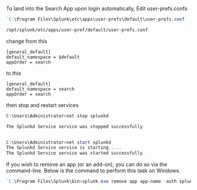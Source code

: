 To land into the Search App upon login automatically, Edit user-prefs.confs
```powershell
`C:\Program Files\Splunk\etc\apps\user-prefs\default\user-prefs.conf
```
```bash
/opt/splunk/etc/apps/user-pref/default/user-prefs.conf
```
change from this
```
[general_default]
default_namespace = $default
appOrder = search
```
to this 
```
[general_default]
default_namespace = search
appOrder = search
```
then stop and restart services
```powershell
C:\Users\Administrator>net stop splunkd

The Splunkd Service service was stopped successfully.


C:\Users\Administrator>net start splunkd
The Splunkd Service service is starting.....
The Splunkd Service service was started successfully.
```

If you wish to remove an app (or an add-on), you can do so via the command-line.
Below is the command to perform this task on Windows.
```powershell
`C:\Program Files\Splunk\bin>splunk.exe remove app app-name -auth splunk-username:splunk-password`
```


